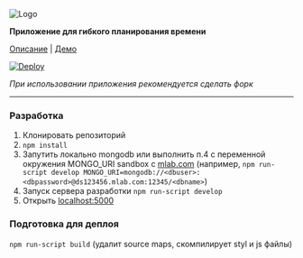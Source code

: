 ![Logo](logo.png)

**Приложение для гибкого планирования времени**

[Описание](//readymag.com/greybutton/applaura) | [Демо](//applaura.netlify.com/)

[![Deploy](https://www.herokucdn.com/deploy/button.svg)](https://heroku.com/deploy)

*При использовании приложения рекомендуется сделать форк*

---

### Разработка

1. Клонировать репозиторий
2. `npm install`
3. Запутить локально mongodb или выполнить п.4 с переменной окружения MONGO_URI sandbox с [mlab.com](mlab.com) (например, `npm run-script develop MONGO_URI=mongodb://<dbuser>:<dbpassword>@ds123456.mlab.com:12345/<dbname>`)
4. Запуск сервера разработки
`npm run-script develop`
5. Открыть [localhost:5000](localhost:5000)

### Подготовка для деплоя
`npm run-script build` (удалит source maps, скомпилирует styl и js файлы)
